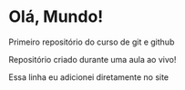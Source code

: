 # Olá, Mundo!
 Primeiro repositório do curso de git e github

 Repositório criado durante uma aula ao vivo!
 
 Essa linha eu adicionei diretamente no site
